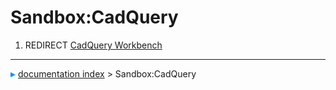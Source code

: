 # Sandbox:CadQuery
1.  REDIRECT [CadQuery Workbench](CadQuery_Workbench.md)



---
![](images/Right_arrow.png) [documentation index](../README.md) > Sandbox:CadQuery

